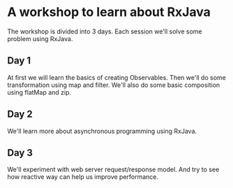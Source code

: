 # A workshop to learn about RxJava 
The workshop is divided into 3 days. Each session we'll solve some problem using RxJava. 
## Day 1
At first we will learn the basics of creating Observables. Then we'll do some transformation using map and filter. We'll
also do some basic composition using flatMap and zip. 
## Day 2
We'll learn more about asynchronous programming using RxJava. 
## Day 3
We'll experiment with web server request/response model. And try to see how reactive way can help us improve performance. 
